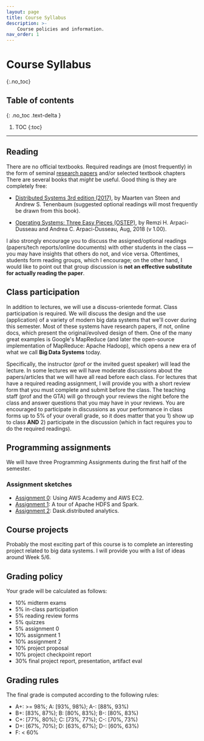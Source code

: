 ```yaml
---
layout: page
title: Course Syllabus
description: >-
    Course policies and information.
nav_order: 1
---
```


# Course Syllabus
{:.no_toc}

## Table of contents
{: .no_toc .text-delta }

1. TOC
{:toc}

---

## Reading

There are no official textbooks. Required readings are (most
frequently) in the form of seminal [research papers](./reading_list.html) and/or selected
textbook chapters
There are several books that *might* be useful. Good thing is they are completely free:

* [Distributed Systems 3rd edition
(2017)](https://www.distributed-systems.net/index.php/books/ds3/),
by Maarten van Steen and Andrew S. Tenenbaum (suggested optional
readings will most frequently be drawn from this book).

* [Operating Systems: Three Easy Pieces (OSTEP)](http://pages.cs.wisc.edu/~remzi/OSTEP/), by Remzi H. Arpaci-Dusseau and Andrea C. Arpaci-Dusseau, Aug, 2018 (v 1.00).


I also strongly encourage you to discuss the assigned/optional
readings (papers/tech reports/online documents) with other students
in the class — you may have insights that others do not, and vice
versa.  Oftentimes, students form reading groups, which I encourage;
on the other hand, I would like to point out that group discussion is
**not an effective substitute for actually reading the paper**.


## Class participation

In addition to lectures, we will use a discuss-orientede format.
Class participation is required. We will discuss the design and the
use (application) of a variety of modern big data systems that we'll
cover during this semester.  Most of these systems have research
papers, if not, online docs, which present the original/evolved
design of them. One of the many great examples is Google's MapReduce
(and later the open-source implementation of MapReduce: Apache
Hadoop), which opens a new era of what we call **Big Data
Systems** today.

Specifically, the instructor (prof or the invited guest speaker) will
lead the lecture. In some lectures we will have moderate
discussions about the papers/articles that we will have all read
before each class. For lectures that have a required reading
assignment, I will provide you with a short review form that you must
complete and submit before the class. The teaching staff (prof and the
GTA) will go through your reviews the night before the class and
answer questions that you may have in your reviews. You are
encouraged to participate in discussions as your performance in class
forms up to 5% of your overall grade, so it does matter that you 1)
show up to class **AND** 2) participate in the discussion (which in
fact requires you to do the required readings).



## Programming assignments

We will have three Programming Assignments during the first half of the
semester.


### Assignment sketches

* [Assignment 0](/ds5110-spring23/assignments/a0): Using AWS Academy and AWS EC2.
* [Assignment 1](/ds5110-spring23/assignments/a1): A tour of Apache HDFS and Spark.
* [Assignment 2](/ds5110-spring23/assignments/a2): Dask.distributed analytics.



## Course projects

Probably the most exciting part of this course is to complete an
interesting project related to big data systems.  I will provide you
with a list of ideas around Week 5/6.



## Grading policy

Your grade will be calculated as follows:

* 10% midterm exams
* 5%  in-class participation
* 5%  reading review forms
* 5%  quizzes
* 5%  assignment 0
* 10% assignment 1
* 10% assignment 2
* 10% project proposal
* 10% project checkpoint report
* 30% final project report, presentation, artifact eval



## Grading rules

The final grade is computed according to the following rules:

* A+: >= 98%; A: \[93%, 98%); A-: \[88%, 93%)
* B+: \[83%, 87%); B: \[80%, 83%); B-: \[80%, 83%)
* C+: \[77%, 80%); C: \[73%, 77%); C-: \[70%, 73%)
* D+: \[67%, 70%); D: \[63%, 67%); D-: \[60%, 63%)
* F: < 60%


